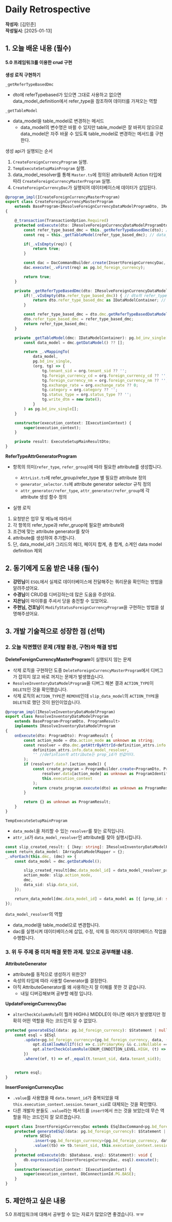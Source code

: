 # Daily Retrospective  
**작성자**: [김민준]  
**작성일시**: [2025-01-13]  

## 1. 오늘 배운 내용 (필수)  

#### 5.0 프레임워크를 이용한 crud 구현

**생성 로직 구현하기**

`_getReferTypeBasedDmc`
- dto에 referTypebased가 있으면 그대로 사용하고 없으면 data_model_definition에서 refer_type을 참조하여 데이터를 가져오는 역할

`_getTableModel`
- data_model을 table_model로 변경하는 메서드
    - data_model의 변수명은 바뀔 수 있지만 table_model은 잘 바뀌지 않으므로 data_model은 자주 바꿀 수 있도록 table_model로 변경하는 메서드를 구현한다.

생성 api가 실행되는 순서
1. `CreateForeignCurrencyProgram` 실행.
2. `TempExecuteSetupMainProgram` 실행.
3. data_model_resolver를 통해 `Master.ts`에 정의된 attribute와 Action 타입에 따라 `CreateForeignCurrencyMasterProgram` 실행.
4. `CreateForeignCurrencyDac`가 실행되어 데이터베이스에 데이터가 삽입된다.

```typescript
@program_impl(ICreateForeignCurrencyMasterProgram)
export class CreateForeignCurrencyMasterProgram
    extends BaseProgram<IResolveForeignCurrencyDataModelProgramDto, IResolveForeignCurrencyDataModelResult>
{

    @_transaction(TransactionOption.Required)
    protected onExecute(dto: IResolveForeignCurrencyDataModelProgramDto): IResolveForeignCurrencyDataModelResult {
        const refer_type_based_dmc = this._getReferTypeBasedDmc(dto); // refer_type을 참조하여 dmc를 가져온다.
        const req = this._getTableModel(refer_type_based_dmc); // data_model을 table_model로 바꾸는 역할.

        if(_.vIsEmpty(req)) {
            return true;
        }

        const dac = DacCommandBuilder.create(InsertForeignCurrencyDac, this.execution_context, DbConnectionId.PG.BASE);
        dac.execute(_.vFirst(req) as pg.bd_foreign_currency);

        return true;
    }

    private _getReferTypeBasedDmc(dto: IResolveForeignCurrencyDataModelProgramDto): IDataModelContainer{
        if(!_.vIsEmpty(dto.refer_type_based_dmc)) { // dto의 refer_type_based_dmc가 비어있지 않다면
            return dto.refer_type_based_dmc as IDataModelContainer; // 그냥 리턴
        }

        const refer_type_based_dmc = dto.dmc.getReferTypeBasedDataModelContainer() as IDataModelContainer;
        dto.refer_type_based_dmc = refer_type_based_dmc;
        return refer_type_based_dmc;
    }

    private _getTableModel(dmc: IDataModelContainer): pg.bd_inv_single[] {
        const data_model = dmc.getDataModel() ?? [];

        return _.vMappingTo(
            data_model,
            pg.bd_inv_single,
            (org, tg) => {
                tg.tenant_sid = org.tenant_sid ?? '';
                tg.foreign_currency_cd = org.foreign_currency_cd ?? '';
                tg.foreign_currency_nm = org.foreign_currency_nm ?? '';
                tg.exchange_rate = org.exchange_rate ?? 0;
                tg.category = org.category ?? '';
                tg.status_type = org.status_type ?? '';
                tg.write_dtm = new Date();
            }
        ) as pg.bd_inv_single[];
    }

    constructor(execution_context: IExecutionContext) {
        super(execution_context);
    }

    private result: ExecuteSetupMainResultDto;
}
```



**ReferTypeAttrGeneratorProgram**
- 항목의 의미(`refer_type`, `refer_group`)에 따라 필요한 attribute를 생성합니다.
    - `AttrList.ts`에 refer_group/refer_type 별 필요한 attribute 정의
    - `generator_selector.ts`에 attribute generator selector 규칙 정의
    - `attr_generator/refer_type`, `attr_generator/refer_group`에 각 attribute 생성 함수 정의

- 실행 로직
1. 요청받은 업무 및 메뉴에 따라서
2. 각 항목의 refer_type과 refer_gruop에 필요한 attribute와
3. 조건에 맞는 attribute generator를 찾아
4. attribute를 생성하여 추가합니다.
5. 단, data_model_id가 그리드의 헤더, 페이지 합계, 총 합계, 소계인 data model definition 제외


## 2. 동기에게 도움 받은 내용 (필수)

- **강민님**이 `ESQL`에서 실제로 데이터베이스에 전달해주는 쿼리문을 확인하는 방법을 알려주셨어요.
- **수경님**이 CRUD를 디버깅하는데 많은 도움을 주셨어요.
- **지은님**이 마이쮸를 주셔서 당을 충전할 수 있었어요.
- **주현님, 건호님**이 `ModifyStatusForeignCurrencyProgram`을 구현하는 방법을 설명해주셨어요.

## 3. 개발 기술적으로 성장한 점 (선택)

### 2. 오늘 직면했던 문제 (개발 환경, 구현)와 해결 방법

**DeleteForeignCurrencyMasterProgram**이 실행되지 않는 문제
- 삭제 로직을 구현하던 도중 `DeleteForeignCurrencyMasterProgram`에서 디버그가 잡히지 않고 바로 꺼지는 문제가 발생했습니다.
- `ResolveInventoryDataModelProgram`을 디버그 해본 결과 `ACTION_TYPE`이 `DELETE`인 것을 확인했습니다.
- 삭제 로직의 `ACTION_TYPE`은 `REMOVE`인데 `slip_data_model`의 `ACTION_TYPE`을 `DELETE`로 했던 것이 원인이었습니다.
```typescript
@program_impl(IResolveInventoryDataModelProgram)
export class ResolveInventoryDataModelProgram
	extends BaseProgram<ProgramDto, ProgramResult>
	implements IResolveInventoryDataModelProgram
{
	onExecute(dto: ProgramDto): ProgramResult {
		const action_mode = dto.action_mode as unknown as string;
		const resolver = dto.dmc.getAttrByAttrId<definition_attrs.info.data_model_resolver>(
			definition_attrs.info.data_model_resolver,
			'' //defintion의 attribute는 prop_id가 빈값이다.
		);
		if (resolver?.data?.[action_mode]) {
			const create_program = ProgramBuilder.create<ProgramDto, ProgramResult>(
				resolver.data[action_mode] as unknown as ProgramIdentifier,
				this.execution_context
			);
			return create_program.execute(dto) as unknown as ProgramResult;
		}

		return {} as unknown as ProgramResult;
	}
}
```

`TempExecuteSetupMainProgram`
- `data_model`을 처리할 수 있는 `resolver`를 찾는 로직입니다.
- `attr_id`가 `data_model_resolver`인 attribute를 찾아 실행시킵니다.
```typescript
const slip_created_result: { [key: string]: IResolveInventoryDataModelProgramResult } = {};
const return_data_model: IArrayDataModelMapper = {};
_.vForEach(this.dmc, (dmc) => {
    const data_model = dmc.getDataModel();

        slip_created_result[dmc.data_model_id] = data_model_resolver_program.execute({
        action_mode: slip.action_mode,
        dmc,
        data_sid: slip.data_sid,
    });

    return_data_model[dmc.data_model_id] = data_model as [{ [prop_id: string]: any }];
});
```

`data_model_resolver`의 역할
- data_model을 table_model으로 변경합니다.
- dac를 실행시켜 데이터베이스에 삽입, 수정, 삭제 등 여러가지 데이터베이스 작업을 수행합니다.

### 3. 위 두 주제 중 미처 해결 못한 과제. 앞으로 공부해볼 내용.

**AttributeGenerator**
- attribute를 동적으로 생성하기 위한것?
- 속성의 타입에 따라 사용할 Generator를 결정한다. 
- 아직 AttributeGenerator를 왜 사용하는지 잘 이해를 못한 것 같습니다.
    - 내일 디버깅해보며 공부할 예정 입니다.

**UpdateForeignCurrencyDac**
- `alterCheckColumnRule`이 뭘까 HIGH나 MIDDLE이 아니면 에러가 발생했지만 정확히 어떤 역할을 하는 코드인지 알 수 없었다.
```typescript
protected generateESql(data: pg.bd_foreign_currency): $Statement | null {
    const esql = $ESql
        .update<pg.bd_foreign_currency>(pg.bd_foreign_currency, data, (opt) => {
            opt.disAllowNullIf((c) => c.isPrimaryKey && c.isNullable == false)
            opt.alterCheckColumnRule(ENUM_CONDITION_LEVEL.HIGH, (t) => [t.tenant_sid]);
        })
        .where((ef, t) => ef._equal(t.tenant_sid, data.tenant_sid));


    return esql;
}
```

**InsertForeignCurrencyDac**
- `.value`를 사용했을 때 `data.tenant_id`가 중복되었을 때 `this.execution_context.session.tenant_sid`로 대체되는 것을 확인했다.
- 다른 개발자 분들도 `.value`라는 메서드를 `insert`에서 쓰는 것을 보았는데 무슨 역할을 하는 코드인지 잘 모르겠습니다. 
```typescript
export class InsertForeignCurrencyDac extends ESqlDacCommand<pg.bd_foreign_currency, void> {
	protected generateESql(data: pg.bd_foreign_currency): $Statement | null {
		return $ESql
			.insert<pg.bd_foreign_currency>(pg.bd_foreign_currency, data)
			.value((tb) => tb.tenant_sid, this.execution_context.session.tenant_sid);
	}
	protected onExecute(db: $Database, esql: $Statement): void {
		db.expressionSql(InsertForeignCurrencyDac, esql).execute();
	}
	constructor(execution_context: IExecutionContext) {
		super(execution_context, DbConnectionId.PG.BASE);
	}
}
```

## 5. 제안하고 싶은 내용

5.0 프레임워크에 대해서 공부할 수 있는 자료가 많았으면 좋겠습니다. ㅠㅠ
